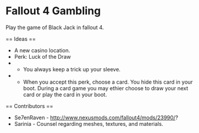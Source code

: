 # Fallout 4 Gambling
Play the game of Black Jack in fallout 4.

== Ideas ==
* A new casino location.
* Perk: Luck of the Draw
* * You always keep a trick up your sleeve.
* * When you accept this perk, choose a card. You hide this card in your boot. During a card game you may ethier choose to draw your next card or play the card in your boot.

== Contributors ==
* Se7enRaven - http://www.nexusmods.com/fallout4/mods/23990/?
* Sarinia - Counsel regarding meshes, textures, and materials.
